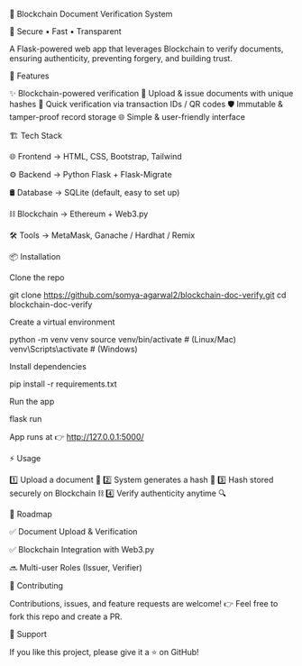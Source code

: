 📜 Blockchain Document Verification System

🔐 Secure • Fast • Transparent

A Flask-powered web app that leverages Blockchain to verify documents, ensuring authenticity, preventing forgery, and building trust.

🚀 Features

✨ Blockchain-powered verification
📂 Upload & issue documents with unique hashes
🔎 Quick verification via transaction IDs / QR codes
🛡️ Immutable & tamper-proof record storage
🌐 Simple & user-friendly interface

🏗️ Tech Stack

🌐 Frontend → HTML, CSS, Bootstrap, Tailwind

⚙️ Backend → Python Flask + Flask-Migrate

🛢️ Database → SQLite (default, easy to set up)

⛓️ Blockchain → Ethereum + Web3.py

🛠️ Tools → MetaMask, Ganache / Hardhat / Remix

📦 Installation

Clone the repo

git clone https://github.com/somya-agarwal2/blockchain-doc-verify.git
cd blockchain-doc-verify


Create a virtual environment

python -m venv venv
source venv/bin/activate   # (Linux/Mac)
venv\Scripts\activate      # (Windows)


Install dependencies

pip install -r requirements.txt


Run the app

flask run


App runs at 👉 http://127.0.0.1:5000/

⚡ Usage

1️⃣ Upload a document 📄
2️⃣ System generates a hash 🔑
3️⃣ Hash stored securely on Blockchain ⛓️
4️⃣ Verify authenticity anytime 🔍


📅 Roadmap

✅ Document Upload & Verification

✅ Blockchain Integration with Web3.py

🔜 Multi-user Roles (Issuer, Verifier)



🤝 Contributing

Contributions, issues, and feature requests are welcome!
👉 Feel free to fork this repo and create a PR.



🌟 Support

If you like this project, please give it a ⭐ on GitHub!
